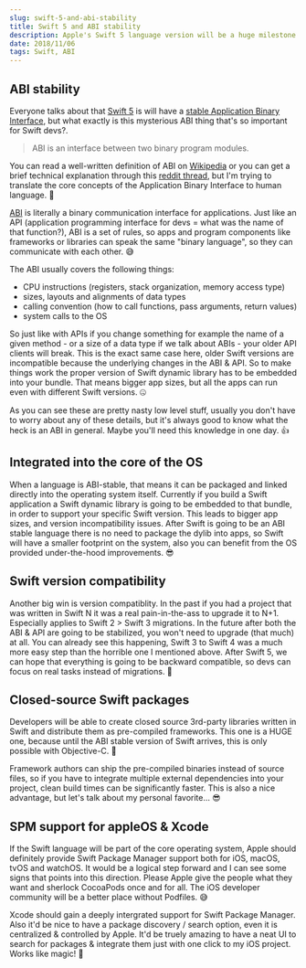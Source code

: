 ```yaml
---
slug: swift-5-and-abi-stability
title: Swift 5 and ABI stability
description: Apple's Swift 5 language version will be a huge milestone for the developer community, let's see what are the possible benefits of it.
date: 2018/11/06
tags: Swift, ABI
---
```


## ABI stability

Everyone talks about that [Swift 5](https://developerinsider.co/what-will-be-new-in-swift-5/) is will have a [stable Application Binary Interface](https://swift.org/abi-stability/), but what exactly is this mysterious ABI thing that's so important for Swift devs?.

> ABI is an interface between two binary program modules.

You can read a well-written definition of ABI on [Wikipedia](https://en.wikipedia.org/wiki/Application_binary_interface) or you can get a brief technical explanation through this [reddit thread](https://www.reddit.com/r/swift/comments/67z7dy/what_is_abi_stability_and_why_does_it_matter/), but I'm trying to translate the core concepts of the Application Binary Interface to human language. 🤖

[ABI](https://medium.com/swift-india/swift-5-abi-stability-769ccb986d79) is literally a binary communication interface for applications. Just like an API (application programming interface for devs = what was the name of that function?), ABI is a set of rules, so apps and program components like frameworks or libraries can speak the same "binary language", so they can communicate with each other. 😅

The ABI usually covers the following things:

- CPU instructions (registers, stack organization, memory access type)
- sizes, layouts and alignments of data types
- calling convention (how to call functions, pass arguments, return values)
- system calls to the OS

So just like with APIs if you change something for example the name of a given method - or a size of a data type if we talk about ABIs - your older API clients will break. This is the exact same case here, older Swift versions are incompatible because the underlying changes in the ABI & API. So to make things work the proper version of Swift dynamic library has to be embedded into your bundle. That means bigger app sizes, but all the apps can run even with different Swift versions. 🤐

As you can see these are pretty nasty low level stuff, usually you don't have to worry about any of these details, but it's always good to know what the heck is an ABI in general. Maybe you'll need this knowledge in one day. 👍

## Integrated into the core of the OS

When a language is ABI-stable, that means it can be packaged and linked directly into the operating system itself. Currently if you build a Swift application a Swift dynamic library is going to be embedded to that bundle, in order to support your specific Swift version. This leads to bigger app sizes, and version incompatibility issues. After Swift is going to be an ABI stable language there is no need to package the dylib into apps, so Swift will have a smaller footprint on the system, also you can benefit from the OS provided under-the-hood improvements. 😎

## Swift version compatibility

Another big win is version compatiblity. In the past if you had a project that was written in Swift N it was a real pain-in-the-ass to upgrade it to N+1. Especially applies to Swift 2 > Swift 3 migrations. In the future after both the ABI & API are going to be stabilized, you won't need to upgrade (that much) at all. You can already see this happening, Swift 3 to Swift 4 was a much more easy step than the horrible one I mentioned above. After Swift 5, we can hope that everything is going to be backward compatible, so devs can focus on real tasks instead of migrations. 🙏

## Closed-source Swift packages

Developers will be able to create closed source 3rd-party libraries written in Swift and distribute them as pre-compiled frameworks. This one is a HUGE one, because until the ABI stable version of Swift arrives, this is only possible with Objective-C. 🦕

Framework authors can ship the pre-compiled binaries instead of source files, so if you have to integrate multiple external dependencies into your project, clean build times can be significantly faster. This is also a nice advantage, but let's talk about my personal favorite... 😎

## SPM support for appleOS & Xcode

If the Swift language will be part of the core operating system, Apple should definitely provide Swift Package Manager support both for iOS, macOS, tvOS and watchOS. It would be a logical step forward and I can see some signs that points into this direction. Please Apple give the people what they want and sherlock CocoaPods once and for all. The iOS developer community will be a better place without Podfiles. 😅

Xcode should gain a deeply intergrated support for Swift Package Manager. Also it'd be nice to have a package discovery / search option, even it is centralized & controlled by Apple. It'd be truely amazing to have a neat UI to search for packages & integrate them just with one click to my iOS project. Works like magic! 💫
